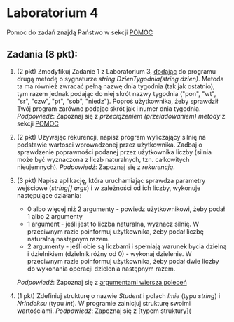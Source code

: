 # Laboratorium 4

Pomoc do zadań znajdą Państwo w sekcji [POMOC](https://github.com/MichalKrogulecki/WSB/tree/master/Programowanie%20komputer%C3%B3w/Pomoc)

## Zadania (8 pkt):

1. (2 pkt) Zmodyfikuj Zadanie 1 z Laboratorium 3, <u>dodając</u> do programu drugą metodę o sygnaturze *string DzienTygodnia(string dzien)*. Metoda ta ma również zwracać pełną nazwę dnia tygodnia (tak jak ostatnio), tym razem jednak podając do niej skrót nazwy tygodnia ("pon", "wt", "sr", "czw", "pt", "sob", "niedz"). Poproś użytkownika, żeby sprawdził Twój program zarówno podając skrót jak i numer dnia tygodnia. *Podpowiedź*: Zapoznaj się z *przeciążeniem (przeładowaniem) metody* z sekcji [POMOC](https://github.com/MichalKrogulecki/WSB/tree/master/Programowanie%20komputer%C3%B3w/Pomoc)

2. (2 pkt) Używając rekurencji, napisz program wyliczający silnię na podstawie wartosci wprowadzonej przez użytkownika.  Zadbaj o sprawdzenie poprawności podanej przez użytkownika liczby (silnia może być wyznaczona z liczb naturalnych, tzn. całkowitych nieujemnych). *Podpowiedź*: Zapoznaj się z *rekurencją*.

3. (3 pkt) Napisz aplikację, która uruchamiając sprawdza parametry wejściowe (*string[] args*) i w zależności od ich liczby, wykonuje następujące działania:

   * 0 albo więcej niż 2 argumenty - powiedz użytkownikowi, żeby podał 1 albo 2 argumenty
   * 1 argument - jeśli jest to liczba naturalna, wyznacz silnię. W przeciwnym razie poinformuj użytkownika, żeby podał liczbę naturalną następnym razem.
   * 2 argumenty - jeśli obie są liczbami i spełniają warunek bycia dzielną i dzielnikiem (dzielnik różny od 0) - wykonaj dzielenie. W przeciwnym razie poinformuj użytkownika, żeby podał dwie liczby do wykonania operacji dzielenia następnym razem.

    *Podpowiedź*: Zapoznaj się z [argumentami wiersza poleceń](https://docs.microsoft.com/pl-pl/dotnet/csharp/programming-guide/main-and-command-args/command-line-arguments)

4. (1 pkt) Zdefiniuj strukturę o nazwie *Student* i polach *Imie* (typu *string*) i *NrIndeksu* (typu *int*). W programie zainicjuj strukturę swoimi wartościami.  *Podpowiedź*: Zapoznaj się z [typem struktury](
